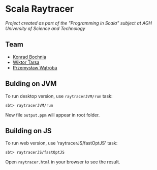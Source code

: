 Scala Raytracer
===

*Project created as part of the "Programming in Scala" subject at AGH University of Science and Technology*

## Team
+ [Konrad Bochnia](https://github.com/szebniok)
+ [Wiktor Tarsa](https://github.com/wtarsa)
+ [Przemysław Wątroba](https://github.com/Przemyslaw5)

## Bulding on JVM

To run desktop version, use `raytracerJVM/run` task:

```
sbt> raytracerJVM/run
```

New file `output.ppm` will appear in root folder.

## Building on JS

To run web version, use 'raytracerJS/fastOptJS' task:

```
sbt> raytracerJS/fastOptJS
```

Open `raytracer.html` in your browser to see the result.
